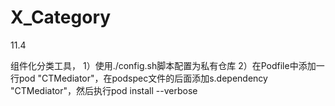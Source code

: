 # X_Category
11.4 

组件化分类工具，
1）使用./config.sh脚本配置为私有仓库
2）在Podfile中添加一行pod "CTMediator"，在podspec文件的后面添加s.dependency "CTMediator"，然后执行pod install --verbose
